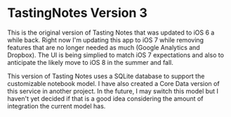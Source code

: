 TastingNotes Version 3
======================

This is the original version of Tasting Notes that was updated to iOS 6 a while back.  Right now I'm updating this app
to iOS 7 while removing features that are no longer needed as much (Google Analytics and Dropbox).  The UI is being simplied to match iOS 7 expectations and also to anticipate the likely move to iOS 8 in the summer and fall.

This version of Tasting Notes uses a SQLite database to support the customizable notebook model.  I have also created a Core Data version of this service in another project.  In the future, I may switch this model but I haven't yet decided if that is a good idea considering the amount of integration the current model has.
